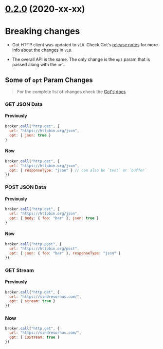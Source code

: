 <a name="0.2.0"></a>
# [0.2.0](https://github.com/moleculerjs/moleculer/compare/v0.1.10...v0.2.0) (2020-xx-xx)

# Breaking changes
- Got HTTP client was updated to `v10`. Check Got's [release notes](https://github.com/sindresorhus/got/releases/tag/v10.0.0) for more info about the changes in `v10`.

- The overall API is the same. The only change is the `opt` param that is passed along with the `url`.
    
## Some of `opt` Param Changes
> For the complete list of changes check the [Got's docs](https://github.com/sindresorhus/got)
### GET JSON Data
#### Previously
```js
broker.call("http.get", {
  url: "https://httpbin.org/json",
  opt: { json: true }
}
```
#### Now
```js
broker.call("http.get", {
  url: "https://httpbin.org/json",
  opt: { responseType: "json" } // can also be `text` or `buffer`
})
```
### POST JSON Data
#### Previously
```js
broker.call("http.get", {
  url: "https://httpbin.org/json",
  opt: { body: { foo: "bar" }, json: true }
}
```
#### Now
```js
broker.call("http.post", {
  url: "https://httpbin.org/post",
  opt: { json: { foo: "bar" }, responseType: "json" }
})
```

### GET Stream
#### Previously
```js
broker.call("http.get", {
  url: "https://sindresorhus.com/",
  opt: { stream: true }
})
```
### Now
```js
broker.call("http.get", {
  url: "https://sindresorhus.com/",
  opt: { isStream: true }
})
```
